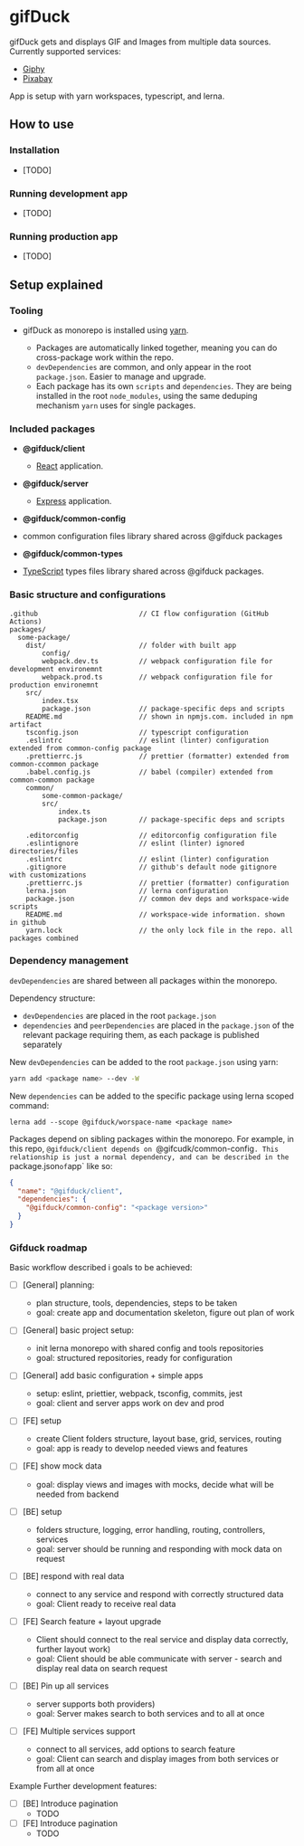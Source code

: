 # gifDuck

gifDuck gets and displays GIF and Images from multiple data sources. Currently supported services:
 - [Giphy](https://developers.giphy.com/docs/)
 - [Pixabay](https://pixabay.com/api/docs/)

App is setup with yarn workspaces, typescript, and lerna.

## How to use

### Installation

-   [TODO]

### Running development app 

-   [TODO]

### Running production app 

-   [TODO]

## Setup explained

### Tooling

-   gifDuck as monorepo is installed using [yarn](https://github.com/yarnpkg/yarn).

    -   Packages are automatically linked together, meaning you can do cross-package work within the repo.
    -   `devDependencies` are common, and only appear in the root `package.json`. Easier to manage and upgrade.
    -   Each package has its own `scripts` and `dependencies`. They are being installed in the root `node_modules`, using the same deduping mechanism `yarn` uses for single packages.
    

### Included packages

-   **@gifduck/client**

    -   [React](https://github.com/facebook/react) application.

-   **@gifduck/server**
    -   [Express](https://github.com/expressjs/express) application.
    
-   **@gifduck/common-config**
-  common configuration files library shared across @gifduck packages
    
-   **@gifduck/common-types**
-  [TypeScript](https://github.com/Microsoft/TypeScript) types files library shared across @gifduck packages.

### Basic structure and configurations

```
.github                         // CI flow configuration (GitHub Actions)
packages/
  some-package/
    dist/                       // folder with built app
        config/
        webpack.dev.ts          // webpack configuration file for development environemnt
        webpack.prod.ts         // webpack configuration file for production environemnt
    src/
        index.tsx
        package.json            // package-specific deps and scripts
    README.md                   // shown in npmjs.com. included in npm artifact
    tsconfig.json               // typescript configuration
    .eslintrc                   // eslint (linter) configuration extended from common-config package
    .prettierrc.js              // prettier (formatter) extended from common-ccommon package
    .babel.config.js            // babel (compiler) extended from common-common package
    common/
        some-common-package/
        src/
            index.ts
            package.json        // package-specific deps and scripts

    .editorconfig               // editorconfig configuration file 
    .eslintignore               // eslint (linter) ignored directories/files
    .eslintrc                   // eslint (linter) configuration
    .gitignore                  // github's default node gitignore with customizations
    .prettierrc.js              // prettier (formatter) configuration
    lerna.json                  // lerna configuration
    package.json                // common dev deps and workspace-wide scripts
    README.md                   // workspace-wide information. shown in github
    yarn.lock                   // the only lock file in the repo. all packages combined
```

### Dependency management

`devDependencies` are shared between all packages within the monorepo.

Dependency structure:

-   `devDependencies` are placed in the root `package.json`
-   `dependencies` and `peerDependencies` are placed in the `package.json` of the relevant package requiring them, as each package is published separately

New `devDependencies` can be added to the root `package.json` using yarn:

```sh
yarn add <package name> --dev -W
```

New `dependencies` can be added to the specific package using lerna scoped command:

```
lerna add --scope @gifduck/worspace-name <package name>
```

Packages depend on sibling packages within the monorepo. For example, in this repo, `@gifduck/client depends on `@gifcudk/common-config`. This relationship is just a normal dependency, and can be described in the `package.json` of `app` like so:

```json
{
  "name": "@gifduck/client",
  "dependencies": {
    "@gifduck/common-config": "<package version>"
  }
}
```

### Gifduck roadmap

Basic workflow described i goals to be achieved:
 - [ ] [General] planning:
    - plan structure, tools, dependencies, steps to be taken
    - goal: create app and documentation skeleton, figure out plan of work
    
 - [ ] [General] basic project setup:
    - init lerna monorepo with shared config and tools repositories
    - goal: structured repositories, ready for configuration
    
 - [ ] [General] add basic configuration + simple apps
    - setup: eslint, priettier, webpack, tsconfig, commits, jest
    - goal: client and server apps work on dev and prod
    
 - [ ] [FE] setup
    - create Client folders structure, layout base, grid, services, routing
    - goal: app is ready to develop needed views and features

 - [ ] [FE] show mock data
    - goal: display views and images with mocks, decide what will be needed from backend 
    
 - [ ] [BE] setup
    - folders structure, logging, error handling, routing, controllers, services
    - goal: server should be running and responding with mock data on request
    
 - [ ] [BE] respond with real data
     - connect to any service and respond with correctly structured data
     - goal: Client ready to receive real data
     
 - [ ] [FE] Search feature + layout upgrade
     - Client should connect to the real service and display data correctly, further layout work)
     - goal: Client should be able communicate with server - search and display real data on search request
     
 - [ ] [BE] Pin up all services
    - server supports both providers)
    - goal:  Server makes search to both services and to all at once
    
- [ ] [FE] Multiple services support
    - connect to all services, add options to search feature
    - goal: Client can search and display images from both services or from all at once

Example Further development features:
- [ ] [BE] Introduce pagination
    - TODO
- [ ] [FE] Introduce pagination
    - TODO
